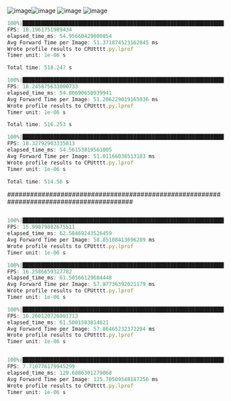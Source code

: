 ![image](https://github.com/user-attachments/assets/df404fd0-95df-47fc-9166-e02fda69ab6f)![image](https://github.com/user-attachments/assets/0bd8f02e-dabc-4d11-98f4-e9ab2ef7155c)
![image](https://github.com/user-attachments/assets/f225ad8f-b321-46bb-8a2d-a4beb2e7653a)
![image](https://github.com/user-attachments/assets/4fadf51b-b881-4742-9a20-6dee8077a922)

```javascript
100%|██████████████████████████████████████████████████████████████████████████| 10000/10000 [09:09<00:00, 18.20it/s]
FPS: 18.1961751989434
elapsed_time_ms: 54.95660429000854
Avg Forward Time per Image: 51.371874523162845 ms
Wrote profile results to CPUtttt.py.lprof
Timer unit: 1e-06 s

Total time: 518.247 s

100%|██████████████████████████████████████████████████████████████████████████| 10000/10000 [09:08<00:00, 18.25it/s]
FPS: 18.245875633000733
elapsed_time_ms: 54.80690650939941
Avg Forward Time per Image: 51.206229019165036 ms
Wrote profile results to CPUtttt.py.lprof
Timer unit: 1e-06 s

Total time: 516.253 s

100%|██████████████████████████████████████████████████████████████████████████| 10000/10000 [09:05<00:00, 18.33it/s]
FPS: 18.32792903335813
elapsed_time_ms: 54.56153819561005
Avg Forward Time per Image: 51.01166038513183 ms
Wrote profile results to CPUtttt.py.lprof
Timer unit: 1e-06 s

Total time: 514.56 s
```
#########################################################################################

```javascript

100%|██████████████████████████████████████████████████████████████████████████| 10000/10000 [10:25<00:00, 16.00it/s]
FPS: 15.99879882675511
elapsed_time_ms: 62.50469243526459
Avg Forward Time per Image: 58.85108413696289 ms
Wrote profile results to CPUtttt.py.lprof
Timer unit: 1e-06 s

100%|██████████████████████████████████████████████████████████████████████████| 10000/10000 [10:15<00:00, 16.26it/s]
FPS: 16.2586659327782
elapsed_time_ms: 61.50566129684448
Avg Forward Time per Image: 57.87736392021179 ms
Wrote profile results to CPUtttt.py.lprof
Timer unit: 1e-06 s

100%|██████████████████████████████████████████████████████████████████████████| 10000/10000 [10:14<00:00, 16.26it/s]
FPS: 16.260120726801713
elapsed_time_ms: 61.5001583814621
Avg Forward Time per Image: 57.86465232372284 ms
Wrote profile results to CPUtttt.py.lprof
Timer unit: 1e-06 s
```
```javascript

100%|████████████████████████████████████████████████████████████████████████| 10000/10000 [21:36<00:00,  7.71it/s]
FPS: 7.710776179945299
elapsed_time_ms: 129.6886301279068
Avg Forward Time per Image: 125.70509548187256 ms
Wrote profile results to CPUtttt.py.lprof
Timer unit: 1e-06 s

```
